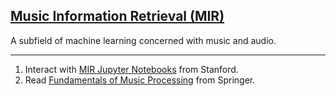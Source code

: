 ## [Music Information Retrieval (MIR)](#music-information-retrieval)

A subfield of machine learning concerned with music and audio.

---
1. Interact with [MIR Jupyter Notebooks](http://musicinformationretrieval.com) from Stanford.
2. Read [Fundamentals of Music Processing](http://www.springer.com/us/book/9783319219448) from Springer.